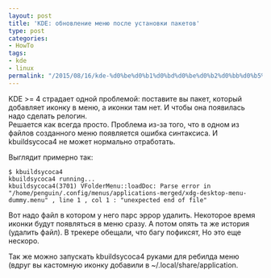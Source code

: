 ```yaml
---
layout: post
title: 'KDE: обновление меню после установки пакетов'
type: post
categories:
- HowTo
tags:
- kde
- linux
permalink: "/2015/08/16/kde-%d0%be%d0%b1%d0%bd%d0%be%d0%b2%d0%bb%d0%b5%d0%bd%d0%b8%d0%b5-%d0%bc%d0%b5%d0%bd%d1%8e-%d0%bf%d0%be%d1%81%d0%bb%d0%b5-%d1%83%d1%81%d1%82%d0%b0%d0%bd%d0%be%d0%b2%d0%ba%d0%b8-%d0%bf%d0%b0%d0%ba/"
---
```

KDE >= 4 страдает одной проблемой: поставите вы пакет, который добавляет иконку в меню, а иконки там нет. И чтобы она появилась надо сделать релогин.  
Решается как всегда просто. Проблема из-за того, что в одном из файлов созданного меню появляется ошибка синтаксиса. И kbuildsycoca4 не может нормально отработать.

Выглядит примерно так:  
```
$ kbuildsycoca4  
kbuildsycoca4 running...  
kbuildsycoca4(3701) VFolderMenu::loadDoc: Parse error in "/home/penguin/.config/menus/applications-merged/xdg-desktop-menu-dummy.menu" , line 1 , col 1 : "unexpected end of file"  

```

Вот надо файл в котором у него парс эррор удалить. Некоторое время иконки будут появляться в меню сразу. А потом опять та же история (удалить файл). В трекере обещали, что багу пофиксят, Но это еще нескоро.

Так же можно запускать kbuildsycoca4 руками для ребилда меню (вдруг вы кастомную иконку добавили в ~/.local/share/application.

